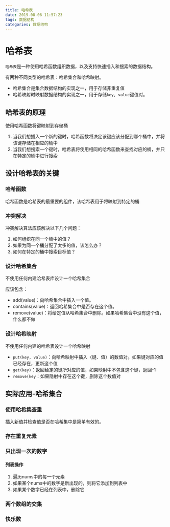 ```yaml
---
title: 哈希表
date: 2019-08-06 11:57:23
tags: 数据结构
categories: 数据结构
---
```


# 哈希表

`哈希表`是一种使用哈希函数组织数据，以及支持快速插入和搜索的数据结构。

有两种不同类型的哈希表：哈希集合和哈希映射。

- 哈希集合是集合数据结构的实现之一，用于存储非重复值
- 哈希映射时映射数据结构的实现之一，用于存储`key, value`键值对。

## 哈希表的原理

使用哈希函数将键映射到存储桶

1. 当我们想插入一个新的键时，哈希函数将决定该键应该分配到哪个桶中，并将该键存储在相应的桶中
2. 当我们想搜索一个键时，哈希表将使用相同的哈希函数来查找对应的桶，并只在特定的桶中进行搜索

## 设计哈希表的关键

### 哈希函数

哈希函数是哈希表的最重要的组件，该哈希表用于将映射到特定的桶

### 冲突解决

冲突解决算法应该解决以下几个问题：

1. 如何组织在同一个桶中的值？
2. 如果为同一个桶分配了太多的值，该怎么办？
3. 如何在特定的桶中搜索目标值？

### 设计哈希集合

不使用任何内建哈希表库设计一个哈希集合

应该包含：

- add(value)：向哈希集合中插入一个值。
- contains(value)：返回哈希集合中是否存在这个值。
- remove(value)：将给定值从哈希集合中删除。如果哈希集合中没有这个值，什么都不做

### 设计哈希映射

不使用任何内建的哈希表设计一个哈希映射

- `put(key, value)`：向哈希映射中插入（键、值）的数值对。如果键对应的值已经存在，更新这个值
- `get(key)`：返回给定的键所对应的值，如果映射中不包含这个键，返回-1
- `remove(key`：如果隐射中存在这个键，删除这个数值对

## 实际应用-哈希集合

### 使用哈希集查重

插入新值并检查值是否在哈希集中是简单有效的。

### 存在重复元素

### 只出现一次的数字

#### 列表操作

1. 遍历nums中的每一个元素
2. 如果某个nums中的数字是新出现的，则将它添加到列表中
3. 如果某个数字已经在列表中，删除它



### 两个数组的交集

### 快乐数
